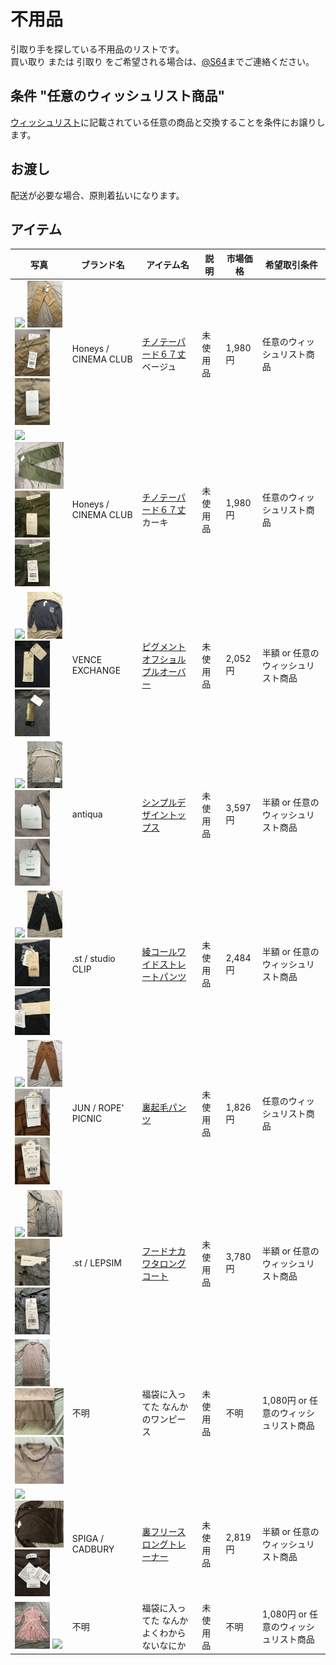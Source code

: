 # 不用品

引取り手を探している不用品のリストです。  
買い取り または 引取り をご希望される場合は、[@S64](http://s64.jp)までご連絡ください。

## 条件 "任意のウィッシュリスト商品"

[ウィッシュリスト](../README.md#wishlist)に記載されている任意の商品と交換することを条件にお譲りします。

## お渡し

配送が必要な場合、原則着払いになります。

## アイテム

| 写真 | ブランド名 | アイテム名 | 説明 | 市場価格 | 希望取引条件 |
|------|------------|------------|------|----------|--------------|
| <img src="http://www.img-honeys-onlineshop.com/img/goods/L/5730719696_39.jpg" height="75"/> <img src="2019-03-07 14.37.07.jpg" height="75"/> <img src="2019-03-07 14.37.59.jpg" height="75"/> <img src="2019-03-07 14.38.13.jpg" height="75"/> | Honeys / CINEMA CLUB | [チノテーパード６７丈 ](https://amzn.to/2ER7M9O) ベージュ | 未使用品 | 1,980円 | 任意のウィッシュリスト商品 |
| <img src="http://www.img-honeys-onlineshop.com/img/goods/L/5730719696_36.jpg" height="75"/> <img src="2019-03-07 15.07.18.jpg" height="75"/> <img src="2019-03-07 15.07.28.jpg" height="75"/> <img src="2019-03-07 15.07.34.jpg" height="75"/> | Honeys / CINEMA CLUB | [チノテーパード６７丈 ](https://amzn.to/2ER7M9O) カーキ | 未使用品 | 1,980円 | 任意のウィッシュリスト商品 |
| <img src="https://shop.r10s.jp/stylife/cabinet/item/767/p58767-01_1.jpg" height="75"/> <img src="2019-03-07 14.40.03.jpg" height="75"/> <img src="2019-03-07 14.40.09.jpg" height="75"/> <img src="2019-03-07 14.40.14.jpg" height="75"/> | VENCE EXCHANGE | [ピグメントオフショルプルオーバー](https://amzn.to/2SQLqdH) | 未使用品 | 2,052円 | <span title="1,026円">半額</span> or 任意のウィッシュリスト商品 |
| <img src="https://c.imgz.jp/699/34951699/34951699B_14_D_500.jpg" height="75"/> <img src="2019-03-07 14.42.03.jpg" height="75"/> <img src="2019-03-07 14.42.12.jpg" height="75"/> <img src="2019-03-07 14.42.15.jpg" height="75"/> | antiqua | [シンプルデザイントップス](http://zozo.jp/shop/antiqua/goods/33951699/) | 未使用品 | 3,597円 | <span title="1,798円">半額</span> or 任意のウィッシュリスト商品 |
| <img src="http://www.dot-st.com/images/studioclip/goods/itemImg280/2803465/item_2803465_main_18_b.jpg" height="75"/> <img src="2019-03-07 14.44.15.jpg" height="75"/> <img src="2019-03-07 14.44.33.jpg" height="75"/> <img src="2019-03-07 14.44.44.jpg" height="75"/> | .st / studio CLIP | [綾コールワイドストレートパンツ](http://www.dot-st.com/studioclip/disp/CSfGoodsPage_001.jsp?ITEM_CD=2803465) | 未使用品 | 2,484円 | <span title="1,242円">半額</span> or 任意のウィッシュリスト商品 |
| <img src="https://img08.magaseek.com/images/item/20181023/501383117025.jpg" height="75"/> <img src="2019-03-07 14.46.15.jpg" height="75"/> <img src="2019-03-07 14.46.36.jpg" height="75"/> <img src="2019-03-07 14.46.43.jpg" height="75"/> | JUN / ROPE' PICNIC | [裏起毛パンツ](https://amzn.to/2TqUGKM) | 未使用品 | 1,826円 | 任意のウィッシュリスト商品 |
| <img src="http://www.dot-st.com/images/lepsim/goods/itemImg77/778174/item_778174_main_09_b.jpg" height="75"/> <img src="2019-03-07 14.49.09.jpg" height="75"> <img src="2019-03-07 14.49.37.jpg" height="75"/> <img src="2019-03-07 14.49.56.jpg" height="75"/> | .st / LEPSIM | [フードナカワタロングコート](http://www.dot-st.com/lepsim/disp/CSfGoodsPage_001.jsp?ITEM_CD=778174) | 未使用品 | 3,780円 | <span title="1,890円">半額</span> or 任意のウィッシュリスト商品 |
| <img src="2019-03-07 14.51.21.jpg" height="75"/> <img src="2019-03-07 14.51.35.jpg" height="75"/> <img src="2019-03-07 14.51.42.jpg" height="75"/> | 不明 | 福袋に入ってた なんかのワンピース | 未使用品 | 不明 | 1,080円 or 任意のウィッシュリスト商品 |
| <img src="https://c.imgz.jp/708/37753708/37753708b_17_d_500.jpg" height="75"/> <img src="2019-03-07 14.52.55.jpg" height="75"/> <img src="2019-03-07 14.53.15.jpg" height="75"/> | SPIGA / CADBURY | [裏フリースロングトレーナー](http://zozo.jp/shop/spiga/goods-sale/36753708/) | 未使用品 | 2,819円 | <span title="1,409円">半額</span> or 任意のウィッシュリスト商品 |
| <img src="2019-03-07 14.56.00.jpg" height="75"/> <img src="2019-03-07 14.56.12.jpg" height="75"/> | 不明 | 福袋に入ってた なんかよくわからないなにか | 未使用品 | 不明 | 1,080円 or 任意のウィッシュリスト商品 |
